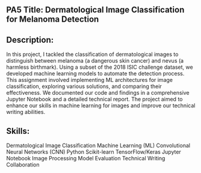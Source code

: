 ## PA5 Title: Dermatological Image Classification for Melanoma Detection

## Description:
In this project, I tackled the classification of dermatological images to distinguish between melanoma (a dangerous skin cancer) and nevus (a harmless birthmark). Using a subset of the 2018 ISIC challenge dataset, we developed machine learning models to automate the detection process. This assignment involved implementing ML architectures for image classification, exploring various solutions, and comparing their effectiveness. We documented our code and findings in a comprehensive Jupyter Notebook and a detailed technical report. The project aimed to enhance our skills in machine learning for images and improve our technical writing abilities.

## Skills:

Dermatological Image Classification
Machine Learning (ML)
Convolutional Neural Networks (CNN)
Python
Scikit-learn
TensorFlow/Keras
Jupyter Notebook
Image Processing
Model Evaluation
Technical Writing
Collaboration
